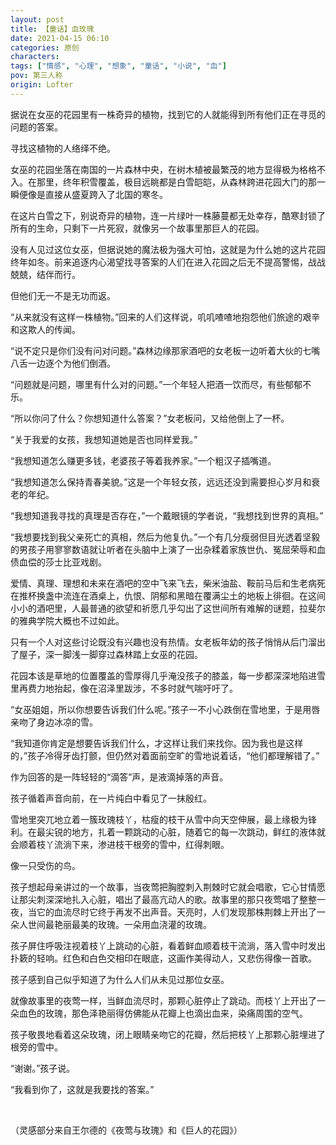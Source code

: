 ```yaml
---
layout: post
title: 【童话】血玫瑰
date: 2021-04-15 06:10
categories: 原创
characters: 
tags: ["情感", "心理", "想象", "童话", "小说", "血"]
pov: 第三人称
origin: Lofter
---
```


据说在女巫的花园里有一株奇异的植物，找到它的人就能得到所有他们正在寻觅的问题的答案。

寻找这植物的人络绎不绝。

女巫的花园坐落在南国的一片森林中央，在树木植被最繁茂的地方显得极为格格不入。在那里，终年积雪覆盖，极目远眺都是白雪皑皑，从森林跨进花园大门的那一瞬便像是直接从盛夏跨入了北国的寒冬。

在这片白雪之下，别说奇异的植物，连一片绿叶一株藤蔓都无处幸存，酷寒封锁了所有的生命，只剩下一片死寂，就像另一个故事里那巨人的花园。

没有人见过这位女巫，但据说她的魔法极为强大可怕，这就是为什么她的这片花园终年如冬。前来追逐内心渴望找寻答案的人们在进入花园之后无不提高警惕，战战兢兢，结伴而行。

但他们无一不是无功而返。

“从来就没有这样一株植物。”回来的人们这样说，叽叽喳喳地抱怨他们旅途的艰辛和这欺人的传闻。

“说不定只是你们没有问对问题。”森林边缘那家酒吧的女老板一边听着大伙的七嘴八舌一边逐个为他们倒酒。

“问题就是问题，哪里有什么对的问题。”一个年轻人把酒一饮而尽，有些郁郁不乐。

“所以你问了什么？你想知道什么答案？”女老板问，又给他倒上了一杯。

“关于我爱的女孩，我想知道她是否也同样爱我。”

“我想知道怎么赚更多钱，老婆孩子等着我养家。”一个粗汉子插嘴道。

“我想知道怎么保持青春美貌。”这是一个年轻女孩，远远还没到需要担心岁月和衰老的年纪。

“我想知道我寻找的真理是否存在，”一个戴眼镜的学者说，“我想找到世界的真相。”

“我想要找到我父亲死亡的真相，然后为他复仇。”一个有几分瘦弱但目光透着坚毅的男孩子用寥寥数语就让听者在头脑中上演了一出杂糅着家族世仇、冤屈荣辱和血债血偿的莎士比亚戏剧。

爱情、真理、理想和未来在酒吧的空中飞来飞去，柴米油盐、鞍前马后和生老病死在推杯换盏中流连在酒桌上，仇恨、阴郁和黑暗在覆满尘土的地板上徘徊。在这间小小的酒吧里，人最普通的欲望和祈愿几乎勾出了这世间所有难解的谜题，拉斐尔的雅典学院大概也不过如此。

只有一个人对这些讨论既没有兴趣也没有热情。女老板年幼的孩子悄悄从后门溜出了屋子，深一脚浅一脚穿过森林踏上女巫的花园。

花园本该是草地的位置覆盖的雪厚得几乎淹没孩子的膝盖，每一步都深深地陷进雪里再费力地抬起，像在沼泽里跋涉，不多时就气喘吁吁了。

“女巫姐姐，所以你想要告诉我们什么呢。”孩子一不小心跌倒在雪地里，于是用唇亲吻了身边冰凉的雪。

“我知道你肯定是想要告诉我们什么，才这样让我们来找你。因为我也是这样的，”孩子冷得牙齿打颤，但仍然对着面前空旷的雪地说着话，“他们都理解错了。”

作为回答的是一阵轻轻的“滴答”声，是液滴掉落的声音。

孩子循着声音向前，在一片纯白中看见了一抹殷红。

雪地里突兀地立着一簇玫瑰枝丫，枯瘦的枝干从雪中向天空伸展，最上缘极为锋利。在最尖锐的地方，扎着一颗跳动的心脏，随着它的每一次跳动，鲜红的液体就会顺着枝丫流淌下来，渗进枝干根旁的雪中，红得刺眼。

像一只受伤的鸟。

孩子想起母亲讲过的一个故事，当夜莺把胸膛刺入荆棘时它就会唱歌，它心甘情愿让那尖刺深深地扎入心脏，唱出了最高亢动人的歌。故事里的那只夜莺唱了整整一夜，当它的血流尽时它终于再发不出声音。天亮时，人们发现那株荆棘上开出了一朵人世间最艳丽最美的玫瑰。一朵用血浇灌的玫瑰。

孩子屏住呼吸注视着枝丫上跳动的心脏，看着鲜血顺着枝干流淌，落入雪中时发出扑簌的轻响。红色和白色交相印在眼底，这画作美得动人，又悲伤得像一首歌。

孩子感到自己似乎知道了为什么人们从未见过那位女巫。

就像故事里的夜莺一样，当鲜血流尽时，那颗心脏停止了跳动。而枝丫上开出了一朵血色的玫瑰，那色泽艳丽得仿佛能从花瓣上也滴出血来，染痛周围的空气。

孩子敬畏地看着这朵玫瑰，闭上眼睛亲吻它的花瓣，然后把枝丫上那颗心脏埋进了根旁的雪中。

“谢谢。”孩子说。

“我看到你了，这就是我要找的答案。”

<br>

（灵感部分来自王尔德的《夜莺与玫瑰》和《巨人的花园》）